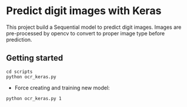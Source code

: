 # Predict digit images with Keras

This project build a Sequential model to predict digit images. Images are pre-processed by opencv to convert to proper image type before prediction.

## Getting started

```
cd scripts
python ocr_keras.py
```

- Force creating and training new model:

```
python ocr_keras.py 1
```
